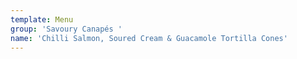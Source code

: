 ```yaml
---
template: Menu
group: 'Savoury Canapés '
name: 'Chilli Salmon, Soured Cream & Guacamole Tortilla Cones'
---
```

